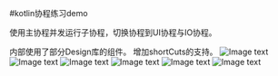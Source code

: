 
#kotlin协程练习demo

使用主协程并发运行子协程，切换协程到UI协程与IO协程。

内部使用了部分Design库的组件。
增加shortCuts的支持。
![Image text](./examples_img/1.png)
![Image text](./examples_img/s2.png)
![Image text](./examples_img/3.png)
![Image text](./examples_img/4.png)
![Image text](./examples_img/5.png)
![Image text](./examples_img/6.png)